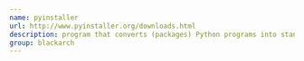 ```yaml
---
name: pyinstaller
url: http://www.pyinstaller.org/downloads.html
description: program that converts (packages) Python programs into stand-alone executables, under Windows, Linux, Mac OS X, Solaris and AIX. URL : http://www.pyinstaller.org/downloads.html Groups : blackarch blackarch-misc
group: blackarch
---
```


